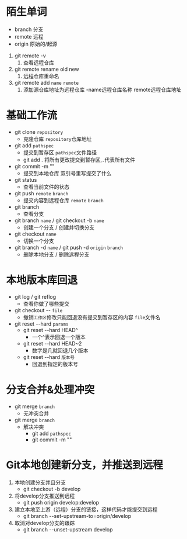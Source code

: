 # 陌生单词
- branch 分支 
- remote 远程
- origin 原始的/起源


1. git remote -v 
   1. 查看远程仓库
2. git remote rename old new
   1. 远程仓库重命名
3. git remote add `name` `remote`
   1. 添加源仓库地址为远程仓库 -name远程仓库名称 remote远程仓库地址
# 基础工作流
- git clone `repository`
    - 克隆仓库 `repository`仓库地址
- git add `pathspec` 
    - 提交到暂存区 `pathspec`文件路径
    - git add . 将所有更改提交到暂存区,`.`代表所有文件
- git commit -m ""
    - 提交到本地仓库 双引号里写提交了什么
- git status
    - 查看当前文件的状态
- git push `remote` `branch`
    - 提交内容到远程仓库 `remote` `branch`
- git branch
    - 查看分支
- git branch `name` / git checkout -b `name` 
    - 创建一个分支  /   创建并切换分支
- git checkout `name`
    - 切换一个分支
- git branch -d `name` / git push -d `origin` `branch`
    - 删除本地分支 / 删除远程分支
# 本地版本库回退
- git log / git reflog
    - 查看你做了哪些提交
- git checkout -- `file`
    - 撤销`工作区`修改只能回退没有提交到暂存区的内容 `file`文件名
- git reset --hard `params`
    - git reset --hard HEAD^
        - 一个^表示回退一个版本
    - git reset --hard HEAD~2
        - 数字是几就回退几个版本
    - git reset --hard `版本号`
        - 回退到指定的版本号
# 分支合并&处理冲突
- git merge `branch`
  - 无冲突合并
- git merge `branch`
    - 解决冲突
        - git add `pathspec`
        - git commit -m ""

# Git本地创建新分支，并推送到远程
1. 本地创建分支并且分支
   - git checkout -b develop
2. 将develop分支推送到远程
   - git push origin develop:develop
3. 建立本地至上游（远程）分支的链接，这样代码才能提交到远程
   - git branch --set-upstream-to=origin/develop
4. 取消对develop分支的跟踪
   - git branch --unset-upstream develop